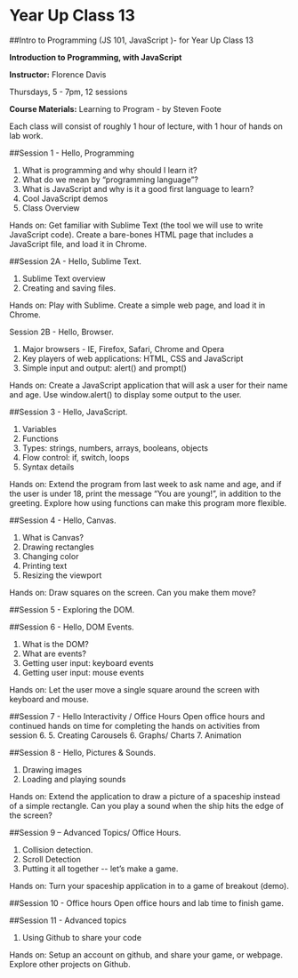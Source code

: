 Year Up Class 13
================

##Intro to Programming (JS 101, JavaScript )- for Year Up Class 13

**Introduction to Programming, with JavaScript**

**Instructor:** Florence Davis

Thursdays, 5 - 7pm, 12 sessions

**Course Materials:** Learning to Program - by Steven Foote

Each class will consist of roughly 1 hour of lecture, with 1 hour of hands on lab work.

##Session 1 - Hello, Programming
1.	What is programming and why should I learn it?
2.	What do we mean by “programming language”?
3.	What is JavaScript and why is it a good first language to learn?
4.	Cool JavaScript demos
5.	Class Overview

Hands on: Get familiar with Sublime Text (the tool we will use to write JavaScript code). Create a bare-bones HTML page that includes a JavaScript file, and load it in Chrome.

##Session 2A - Hello, Sublime Text.
1.	Sublime Text overview
2.	Creating and saving files.

Hands on: Play with Sublime. Create a simple web page, and load it in Chrome.

Session 2B - Hello, Browser.
1.	Major browsers - IE, Firefox, Safari, Chrome and Opera
2.	Key players of web applications: HTML, CSS and JavaScript
3.	Simple input and output: alert() and prompt()

Hands on: Create a JavaScript application that will ask a user for their name and age. Use window.alert() to display some output to the user.

##Session 3 - Hello, JavaScript.
1.	Variables
2.	Functions
3.	Types: strings, numbers, arrays, booleans, objects
4.	Flow control: if, switch, loops
5.	Syntax details

Hands on: Extend the program from last week to ask name and age, and if the user is under 18, print the message “You are young!”, in addition to the greeting. Explore how using functions can make this program more flexible.

##Session 4 - Hello, Canvas.
1.	What is Canvas?
2.	Drawing rectangles
3.	Changing color
4.	Printing text
5.	Resizing the viewport

Hands on: Draw squares on the screen. Can you make them move?

##Session 5 - Exploring the DOM.

##Session 6 - Hello, DOM Events.
1.	What is the DOM?
2.	What are events?
3.	Getting user input: keyboard events
4.	Getting user input: mouse events

Hands on: Let the user move a single square around the screen with keyboard and mouse.

##Session 7 -  Hello Interactivity / Office Hours
Open office hours and continued hands on time for completing the hands on activities from session 6.
5.	Creating Carousels
6.	Graphs/ Charts
7.	Animation

##Session 8 - Hello, Pictures & Sounds.
1.	Drawing images
2.	Loading and playing sounds

Hands on: Extend the application to draw a picture of a spaceship instead of a simple rectangle. Can you play a sound when the ship hits the edge of the screen?

##Session 9 – Advanced Topics/ Office Hours.
1.	Collision detection.
2.	Scroll Detection
3.	Putting it all together -- let’s make a game.

Hands on: Turn your spaceship application in to a game of breakout (demo).


##Session 10 - Office hours
Open office hours and lab time to finish game.

##Session 11 - Advanced topics
1.	Using Github to share your code

Hands on: Setup an account on github, and share your game, or webpage. Explore other projects on Github.

